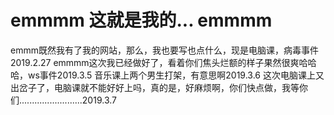 # emmmm  这就是我的...   emmmm
emmm既然我有了我的网站，那么，我也要写也点什么，现是电脑课，病毒事件2019.2.27
emmmm这次我已经做好了，看着你们焦头烂额的样子果然很爽哈哈哈，ws事件2019.3.5
音乐课上两个男生打架，有意思啊2019.3.6
这次电脑课上又出岔子了，电脑课就不能好好上吗，真的是，好麻烦啊，你们快点做，我等你们.........................2019.3.7
